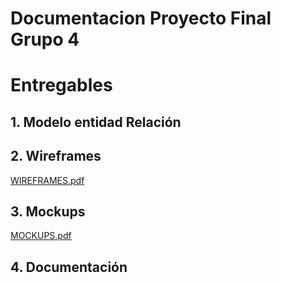 # Documentacion Proyecto Final Grupo 4

# Entregables


## 1. Modelo entidad Relación

## 2. Wireframes
[WIREFRAMES.pdf](https://github.com/user-attachments/files/17372670/WIREFRAMES.pdf)

## 3. Mockups
[MOCKUPS.pdf](https://github.com/user-attachments/files/17372672/MOCKUPS.pdf)

## 4. Documentación

